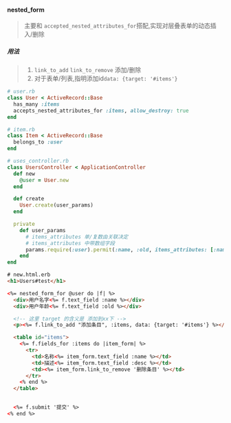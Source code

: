 #### nested_form
> 主要和 `accepted_nested_attributes_for`搭配,实现对层叠表单的动态插入/删除

##### 用法
> 1. `link_to_add` `link_to_remove` 添加/删除
> 2. 对于表单/列表,指明添加id`data: {target: '#items'}`

```ruby
# user.rb
class User < ActiveRecord::Base
  has_many :items
  accepts_nested_attributes_for :items, allow_destroy: true
end
```

```ruby
# item.rb
class Item < ActiveRecord::Base
  belongs_to :user
end
```

```ruby
# uses_controller.rb
class UsersController < ApplicationController
  def new
    @user = User.new
  end

  def create
    User.create(user_params)
  end

  private
    def user_params
      # items_attributes 单/复数由关联决定
      # items_attributes 中带数组字段
      params.require(:user).permit(:name, :old, items_attributes: [:name, :desc])
    end
end
```

```html
# new.html.erb
<h1>Users#test</h1>

<%= nested_form_for @user do |f| %>
  <div>用户名字<%= f.text_field :name %></div>
  <div>用户年龄<%= f.text_field :old %></div>

  <!-- 这里 target 的含义是 添加到xx下 -->
  <p><%= f.link_to_add "添加条目", :items, data: {target: '#items'} %></p>

  <table id="items">
    <%= f.fields_for :items do |item_form| %>
      <tr>
        <td>名称<%= item_form.text_field :name %></td>
        <td>描述<%= item_form.text_field :desc %></td>
        <td><%= item_form.link_to_remove '删除条目' %></td>
      </tr>
    <% end %>
  </table>
  

  <%= f.submit '提交' %>
<% end %>
```